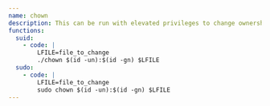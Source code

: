 ```yaml
---
name: chown
description: This can be run with elevated privileges to change ownership and then read, write, or execute a file.
functions:
  suid:
    - code: |
        LFILE=file_to_change
        ./chown $(id -un):$(id -gn) $LFILE
  sudo:
    - code: |
        LFILE=file_to_change
        sudo chown $(id -un):$(id -gn) $LFILE
---
```

